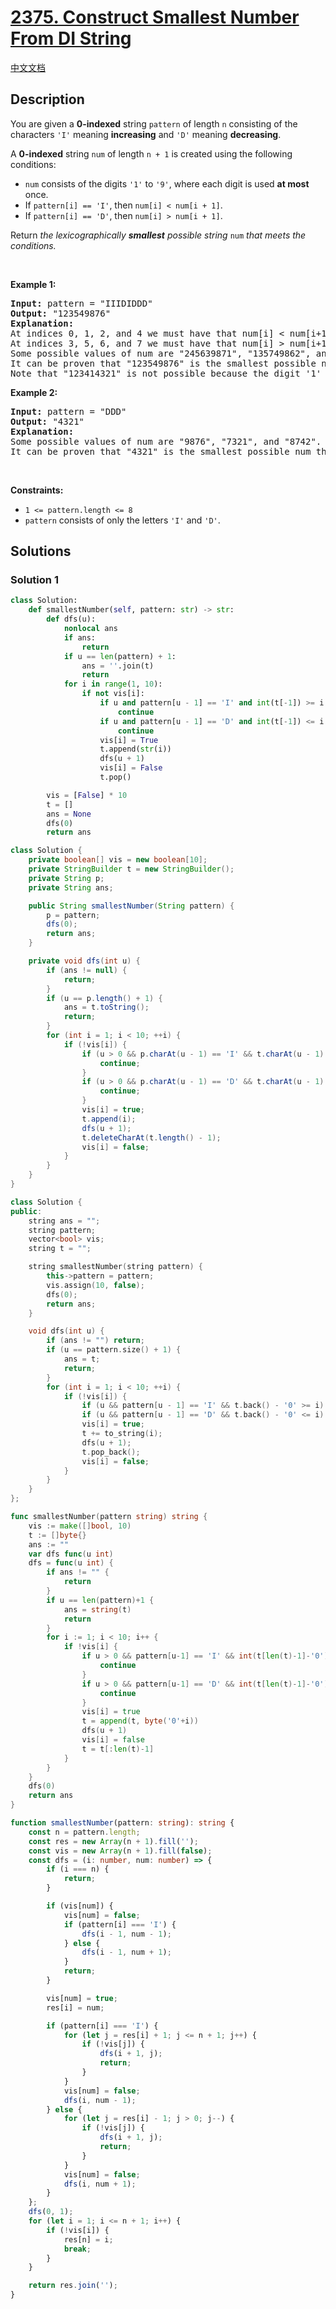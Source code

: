 # [2375. Construct Smallest Number From DI String](https://leetcode.com/problems/construct-smallest-number-from-di-string)

[中文文档](/solution/2300-2399/2375.Construct%20Smallest%20Number%20From%20DI%20String/README.md)

<!-- tags:Stack,Greedy,String,Backtracking -->

## Description

<p>You are given a <strong>0-indexed</strong> string <code>pattern</code> of length <code>n</code> consisting of the characters <code>&#39;I&#39;</code> meaning <strong>increasing</strong> and <code>&#39;D&#39;</code> meaning <strong>decreasing</strong>.</p>

<p>A <strong>0-indexed</strong> string <code>num</code> of length <code>n + 1</code> is created using the following conditions:</p>

<ul>
	<li><code>num</code> consists of the digits <code>&#39;1&#39;</code> to <code>&#39;9&#39;</code>, where each digit is used <strong>at most</strong> once.</li>
	<li>If <code>pattern[i] == &#39;I&#39;</code>, then <code>num[i] &lt; num[i + 1]</code>.</li>
	<li>If <code>pattern[i] == &#39;D&#39;</code>, then <code>num[i] &gt; num[i + 1]</code>.</li>
</ul>

<p>Return <em>the lexicographically <strong>smallest</strong> possible string </em><code>num</code><em> that meets the conditions.</em></p>

<p>&nbsp;</p>
<p><strong class="example">Example 1:</strong></p>

<pre>
<strong>Input:</strong> pattern = &quot;IIIDIDDD&quot;
<strong>Output:</strong> &quot;123549876&quot;
<strong>Explanation:
</strong>At indices 0, 1, 2, and 4 we must have that num[i] &lt; num[i+1].
At indices 3, 5, 6, and 7 we must have that num[i] &gt; num[i+1].
Some possible values of num are &quot;245639871&quot;, &quot;135749862&quot;, and &quot;123849765&quot;.
It can be proven that &quot;123549876&quot; is the smallest possible num that meets the conditions.
Note that &quot;123414321&quot; is not possible because the digit &#39;1&#39; is used more than once.</pre>

<p><strong class="example">Example 2:</strong></p>

<pre>
<strong>Input:</strong> pattern = &quot;DDD&quot;
<strong>Output:</strong> &quot;4321&quot;
<strong>Explanation:</strong>
Some possible values of num are &quot;9876&quot;, &quot;7321&quot;, and &quot;8742&quot;.
It can be proven that &quot;4321&quot; is the smallest possible num that meets the conditions.
</pre>

<p>&nbsp;</p>
<p><strong>Constraints:</strong></p>

<ul>
	<li><code>1 &lt;= pattern.length &lt;= 8</code></li>
	<li><code>pattern</code> consists of only the letters <code>&#39;I&#39;</code> and <code>&#39;D&#39;</code>.</li>
</ul>

## Solutions

### Solution 1

<!-- tabs:start -->

```python
class Solution:
    def smallestNumber(self, pattern: str) -> str:
        def dfs(u):
            nonlocal ans
            if ans:
                return
            if u == len(pattern) + 1:
                ans = ''.join(t)
                return
            for i in range(1, 10):
                if not vis[i]:
                    if u and pattern[u - 1] == 'I' and int(t[-1]) >= i:
                        continue
                    if u and pattern[u - 1] == 'D' and int(t[-1]) <= i:
                        continue
                    vis[i] = True
                    t.append(str(i))
                    dfs(u + 1)
                    vis[i] = False
                    t.pop()

        vis = [False] * 10
        t = []
        ans = None
        dfs(0)
        return ans
```

```java
class Solution {
    private boolean[] vis = new boolean[10];
    private StringBuilder t = new StringBuilder();
    private String p;
    private String ans;

    public String smallestNumber(String pattern) {
        p = pattern;
        dfs(0);
        return ans;
    }

    private void dfs(int u) {
        if (ans != null) {
            return;
        }
        if (u == p.length() + 1) {
            ans = t.toString();
            return;
        }
        for (int i = 1; i < 10; ++i) {
            if (!vis[i]) {
                if (u > 0 && p.charAt(u - 1) == 'I' && t.charAt(u - 1) - '0' >= i) {
                    continue;
                }
                if (u > 0 && p.charAt(u - 1) == 'D' && t.charAt(u - 1) - '0' <= i) {
                    continue;
                }
                vis[i] = true;
                t.append(i);
                dfs(u + 1);
                t.deleteCharAt(t.length() - 1);
                vis[i] = false;
            }
        }
    }
}
```

```cpp
class Solution {
public:
    string ans = "";
    string pattern;
    vector<bool> vis;
    string t = "";

    string smallestNumber(string pattern) {
        this->pattern = pattern;
        vis.assign(10, false);
        dfs(0);
        return ans;
    }

    void dfs(int u) {
        if (ans != "") return;
        if (u == pattern.size() + 1) {
            ans = t;
            return;
        }
        for (int i = 1; i < 10; ++i) {
            if (!vis[i]) {
                if (u && pattern[u - 1] == 'I' && t.back() - '0' >= i) continue;
                if (u && pattern[u - 1] == 'D' && t.back() - '0' <= i) continue;
                vis[i] = true;
                t += to_string(i);
                dfs(u + 1);
                t.pop_back();
                vis[i] = false;
            }
        }
    }
};
```

```go
func smallestNumber(pattern string) string {
	vis := make([]bool, 10)
	t := []byte{}
	ans := ""
	var dfs func(u int)
	dfs = func(u int) {
		if ans != "" {
			return
		}
		if u == len(pattern)+1 {
			ans = string(t)
			return
		}
		for i := 1; i < 10; i++ {
			if !vis[i] {
				if u > 0 && pattern[u-1] == 'I' && int(t[len(t)-1]-'0') >= i {
					continue
				}
				if u > 0 && pattern[u-1] == 'D' && int(t[len(t)-1]-'0') <= i {
					continue
				}
				vis[i] = true
				t = append(t, byte('0'+i))
				dfs(u + 1)
				vis[i] = false
				t = t[:len(t)-1]
			}
		}
	}
	dfs(0)
	return ans
}
```

```ts
function smallestNumber(pattern: string): string {
    const n = pattern.length;
    const res = new Array(n + 1).fill('');
    const vis = new Array(n + 1).fill(false);
    const dfs = (i: number, num: number) => {
        if (i === n) {
            return;
        }

        if (vis[num]) {
            vis[num] = false;
            if (pattern[i] === 'I') {
                dfs(i - 1, num - 1);
            } else {
                dfs(i - 1, num + 1);
            }
            return;
        }

        vis[num] = true;
        res[i] = num;

        if (pattern[i] === 'I') {
            for (let j = res[i] + 1; j <= n + 1; j++) {
                if (!vis[j]) {
                    dfs(i + 1, j);
                    return;
                }
            }
            vis[num] = false;
            dfs(i, num - 1);
        } else {
            for (let j = res[i] - 1; j > 0; j--) {
                if (!vis[j]) {
                    dfs(i + 1, j);
                    return;
                }
            }
            vis[num] = false;
            dfs(i, num + 1);
        }
    };
    dfs(0, 1);
    for (let i = 1; i <= n + 1; i++) {
        if (!vis[i]) {
            res[n] = i;
            break;
        }
    }

    return res.join('');
}
```

<!-- tabs:end -->

<!-- end -->
